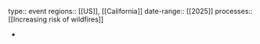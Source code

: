 type:: event
regions:: [[US]], [[California]]
date-range:: [[2025]]
processes:: [[Increasing risk of wildfires]]

-